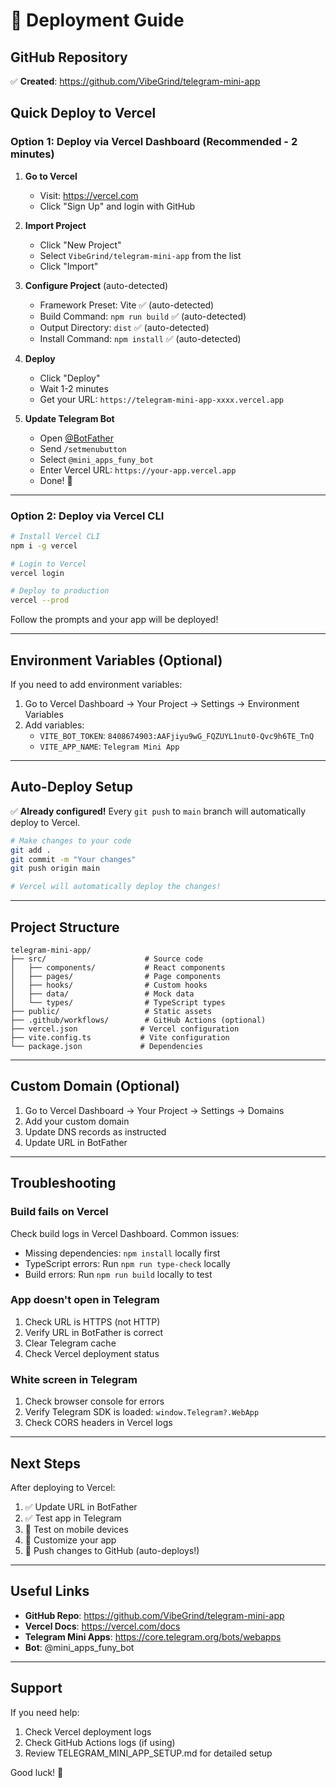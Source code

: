 # 🚀 Deployment Guide

## GitHub Repository
✅ **Created**: https://github.com/VibeGrind/telegram-mini-app

## Quick Deploy to Vercel

### Option 1: Deploy via Vercel Dashboard (Recommended - 2 minutes)

1. **Go to Vercel**
   - Visit: https://vercel.com
   - Click "Sign Up" and login with GitHub

2. **Import Project**
   - Click "New Project"
   - Select `VibeGrind/telegram-mini-app` from the list
   - Click "Import"

3. **Configure Project** (auto-detected)
   - Framework Preset: Vite ✅ (auto-detected)
   - Build Command: `npm run build` ✅ (auto-detected)
   - Output Directory: `dist` ✅ (auto-detected)
   - Install Command: `npm install` ✅ (auto-detected)

4. **Deploy**
   - Click "Deploy"
   - Wait 1-2 minutes
   - Get your URL: `https://telegram-mini-app-xxxx.vercel.app`

5. **Update Telegram Bot**
   - Open [@BotFather](https://t.me/botfather)
   - Send `/setmenubutton`
   - Select `@mini_apps_funy_bot`
   - Enter Vercel URL: `https://your-app.vercel.app`
   - Done! 🎉

---

### Option 2: Deploy via Vercel CLI

```bash
# Install Vercel CLI
npm i -g vercel

# Login to Vercel
vercel login

# Deploy to production
vercel --prod
```

Follow the prompts and your app will be deployed!

---

## Environment Variables (Optional)

If you need to add environment variables:

1. Go to Vercel Dashboard → Your Project → Settings → Environment Variables
2. Add variables:
   - `VITE_BOT_TOKEN`: `8408674903:AAFjiyu9wG_FQZUYL1nut0-Qvc9h6TE_TnQ`
   - `VITE_APP_NAME`: `Telegram Mini App`

---

## Auto-Deploy Setup

✅ **Already configured!** Every `git push` to `main` branch will automatically deploy to Vercel.

```bash
# Make changes to your code
git add .
git commit -m "Your changes"
git push origin main

# Vercel will automatically deploy the changes!
```

---

## Project Structure

```
telegram-mini-app/
├── src/                      # Source code
│   ├── components/           # React components
│   ├── pages/                # Page components
│   ├── hooks/                # Custom hooks
│   ├── data/                 # Mock data
│   └── types/                # TypeScript types
├── public/                   # Static assets
├── .github/workflows/        # GitHub Actions (optional)
├── vercel.json              # Vercel configuration
├── vite.config.ts           # Vite configuration
└── package.json             # Dependencies

```

---

## Custom Domain (Optional)

1. Go to Vercel Dashboard → Your Project → Settings → Domains
2. Add your custom domain
3. Update DNS records as instructed
4. Update URL in BotFather

---

## Troubleshooting

### Build fails on Vercel

Check build logs in Vercel Dashboard. Common issues:
- Missing dependencies: `npm install` locally first
- TypeScript errors: Run `npm run type-check` locally
- Build errors: Run `npm run build` locally to test

### App doesn't open in Telegram

1. Check URL is HTTPS (not HTTP)
2. Verify URL in BotFather is correct
3. Clear Telegram cache
4. Check Vercel deployment status

### White screen in Telegram

1. Check browser console for errors
2. Verify Telegram SDK is loaded: `window.Telegram?.WebApp`
3. Check CORS headers in Vercel logs

---

## Next Steps

After deploying to Vercel:

1. ✅ Update URL in BotFather
2. ✅ Test app in Telegram
3. 📱 Test on mobile devices
4. 🎨 Customize your app
5. 🔄 Push changes to GitHub (auto-deploys!)

---

## Useful Links

- **GitHub Repo**: https://github.com/VibeGrind/telegram-mini-app
- **Vercel Docs**: https://vercel.com/docs
- **Telegram Mini Apps**: https://core.telegram.org/bots/webapps
- **Bot**: @mini_apps_funy_bot

---

## Support

If you need help:
1. Check Vercel deployment logs
2. Check GitHub Actions logs (if using)
3. Review TELEGRAM_MINI_APP_SETUP.md for detailed setup

Good luck! 🚀
